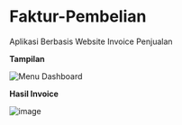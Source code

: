 # Faktur-Pembelian
 Aplikasi Berbasis Website Invoice Penjualan

**Tampilan**

![Menu Dashboard](https://github.com/user-attachments/assets/a337aa37-f3b1-4860-84ab-4e9e6a55525c)

**Hasil Invoice**

![image](https://github.com/user-attachments/assets/1e5e3c32-cd0b-42ff-a669-8916c6a56779)


